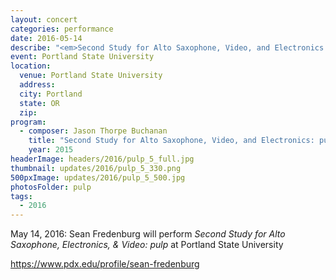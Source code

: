 ```yaml
---
layout: concert
categories: performance
date: 2016-05-14
describe: "<em>Second Study for Alto Saxophone, Video, and Electronics: pulp</em> (2015), Sean Fredenburg."
event: Portland State University
location:
  venue: Portland State University
  address:
  city: Portland
  state: OR
  zip:
program:
  - composer: Jason Thorpe Buchanan
    title: "Second Study for Alto Saxophone, Video, and Electronics: pulp"
    year: 2015
headerImage: headers/2016/pulp_5_full.jpg
thumbnail: updates/2016/pulp_5_330.png
500pxImage: updates/2016/pulp_5_500.jpg
photosFolder: pulp
tags:
  - 2016
---
```


May 14, 2016: Sean Fredenburg will perform *Second Study for Alto Saxophone, Electronics, & Video: pulp* at Portland State University

https://www.pdx.edu/profile/sean-fredenburg
